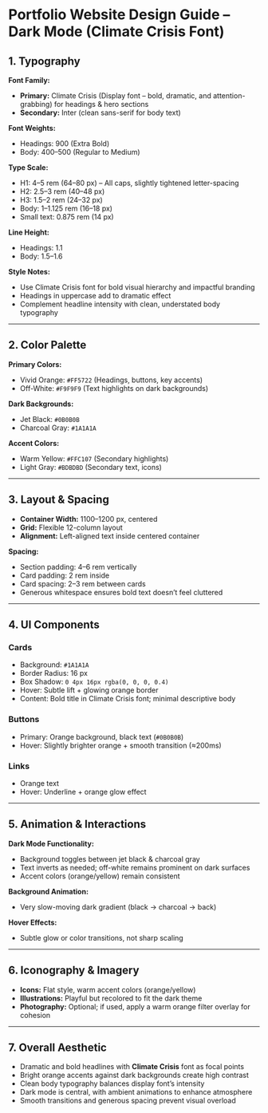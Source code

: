 <!-- # Halpin-Inspired Portfolio Website Design Language (Dark Mode)

## 1. Typography
- **Font Family:** Modern geometric sans-serif (e.g., Inter, Poppins, or similar)
- **Font Weights:**
  - Headings: 600–700 (Bold)
  - Body: 400–500 (Regular to Medium)
- **Type Scale:**
  - H1: 4–5rem (64–80px)
  - H2: 2.5–3rem (40–48px)
  - H3: 1.5–2rem (24–32px)
  - Body: 1–1.125rem (16–18px)
  - Small text: 0.875rem (14px)
- **Line Height:**
  - Headings: 1.1–1.2
  - Body: 1.5–1.6
- **Style Notes:**
  - Large, bold section titles
  - Clear hierarchy with strong visual contrast
  - Light text on dark background
  - White space generously around text blocks

---

## 2. Color Palette
**Primary Colors:**
- Teal: `#4FD1C5` (headings, links, buttons)
- Light Gray: `#E2E8F0` (body text)
- White: `#FFFFFF` (highlight text/icons)

**Dark Backgrounds (animated gradient blend):**
- Deep Navy: `#0F172A`
- Midnight Blue: `#1E293B`
- Charcoal: `#334155`

**Accent Colors (icons, highlights):**
- Cyan Blue: `#38BDF8`
- Coral Pink: `#F87171`
- Soft Purple: `#A78BFA`

---

## 3. Layout & Spacing
- **Container Width:** 1100–1200px max, centered
- **Grid:** Implicit 12-column system
- **Alignment:** Left-aligned text within centered container
- **Spacing:**
  - Section padding: 4–6rem top & bottom
  - Card padding: 2rem inside
  - Card spacing: 2–3rem between cards
- **Whitespace:** Generous; dark mode needs extra spacing to reduce density
- **Navigation:**
  - Fixed top bar
  - Hide on scroll down, reveal on scroll up

---

## 4. UI Components
### Cards
- Background: `#1E293B` (slightly lighter than main background)
- Border Radius: 12–16px
- Box Shadow: Subtle (`0 4px 16px rgba(0, 0, 0, 0.3)`)
- Hover: Slight lift & brighter border glow
- Content: Icon, Title, Short Description
- Clickable Entirely

### Buttons
- Shape: Rounded (8–12px radius)
- Primary Button: Teal background, white text
- Hover: Slight brightening of teal + smooth transition

### Links
- Style: Teal text
- Hover: Underline + brighter teal glow

---

## 5. Animation & Interactions
- **Background Animation:**
  - Animated gradient using deep navy, midnight blue, and charcoal
  - Very slow, smooth movement (canvas or CSS animation)
- **Scroll Behavior:**
  - Header hides on scroll down, reappears on scroll up
- **Hover Effects:**
  - Smooth transitions (200–300ms ease-in-out)
  - Glow or color shifts instead of harsh scaling

---

## 6. Iconography & Imagery
- **Icons:** Flat vector, bright accent colors (cyan, coral, purple) against dark cards
- **Illustrations:** Minimal, playful, but recolored for dark backgrounds
- **Photography:** Avoid; rely on icons and illustrations
- **Consistency:** All icons share same style & stroke

---

## 7. Overall Aesthetic
- Minimal, clean, and airy despite dark base
- Large typography + dark gradients for contrast
- Pops of color via icons and buttons
- Subtle animations add liveliness without glare -->



# Portfolio Website Design Guide – Dark Mode (Climate Crisis Font)

## 1. Typography

**Font Family:**
- **Primary:** Climate Crisis (Display font – bold, dramatic, and attention-grabbing) for headings & hero sections  
- **Secondary:** Inter (clean sans-serif for body text)

**Font Weights:**
- Headings: 900 (Extra Bold)
- Body: 400–500 (Regular to Medium)

**Type Scale:**
- H1: 4–5 rem (64–80 px) – All caps, slightly tightened letter-spacing
- H2: 2.5–3 rem (40–48 px)
- H3: 1.5–2 rem (24–32 px)
- Body: 1–1.125 rem (16–18 px)
- Small text: 0.875 rem (14 px)

**Line Height:**
- Headings: 1.1
- Body: 1.5–1.6

**Style Notes:**
- Use Climate Crisis font for bold visual hierarchy and impactful branding
- Headings in uppercase add to dramatic effect
- Complement headline intensity with clean, understated body typography

---

## 2. Color Palette

**Primary Colors:**
- Vivid Orange: `#FF5722` (Headings, buttons, key accents)
- Off-White: `#F9F9F9` (Text highlights on dark backgrounds)

**Dark Backgrounds:**
- Jet Black: `#0B0B0B`
- Charcoal Gray: `#1A1A1A`

**Accent Colors:**
- Warm Yellow: `#FFC107` (Secondary highlights)
- Light Gray: `#BDBDBD` (Secondary text, icons)

---

## 3. Layout & Spacing

- **Container Width:** 1100–1200 px, centered
- **Grid:** Flexible 12-column layout
- **Alignment:** Left-aligned text inside centered container

**Spacing:**
- Section padding: 4–6 rem vertically
- Card padding: 2 rem inside
- Card spacing: 2–3 rem between cards
- Generous whitespace ensures bold text doesn’t feel cluttered

---

## 4. UI Components

### Cards
- Background: `#1A1A1A`
- Border Radius: 16 px
- Box Shadow: `0 4px 16px rgba(0, 0, 0, 0.4)`
- Hover: Subtle lift + glowing orange border
- Content: Bold title in Climate Crisis font; minimal descriptive body

### Buttons
- Primary: Orange background, black text (`#0B0B0B`)
- Hover: Slightly brighter orange + smooth transition (≈200ms)

### Links
- Orange text
- Hover: Underline + orange glow effect

---

## 5. Animation & Interactions

**Dark Mode Functionality:**
- Background toggles between jet black & charcoal gray
- Text inverts as needed; off-white remains prominent on dark surfaces
- Accent colors (orange/yellow) remain consistent

**Background Animation:**
- Very slow-moving dark gradient (black → charcoal → back)

**Hover Effects:**
- Subtle glow or color transitions, not sharp scaling

---

## 6. Iconography & Imagery

- **Icons:** Flat style, warm accent colors (orange/yellow)
- **Illustrations:** Playful but recolored to fit the dark theme
- **Photography:** Optional; if used, apply a warm orange filter overlay for cohesion

---

## 7. Overall Aesthetic

- Dramatic and bold headlines with **Climate Crisis** font as focal points
- Bright orange accents against dark backgrounds create high contrast
- Clean body typography balances display font’s intensity
- Dark mode is central, with ambient animations to enhance atmosphere
- Smooth transitions and generous spacing prevent visual overload

